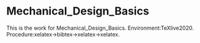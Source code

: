 # Mechanical_Design_Basics
This is the work for Mechanical_Design_Basics.
Environment:TeXlive2020.
Procedure:xelatex->bibtex->xelatex->xelatex.
